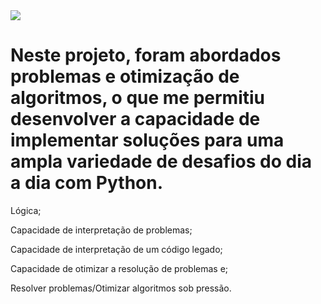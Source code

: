 <img src="https://img.shields.io/badge/python-3670A0?style=for-the-badge&logo=python&logoColor=ffdd54)"/>

# Neste projeto, foram abordados problemas e otimização de algoritmos, o que me permitiu desenvolver a capacidade de implementar soluções para uma ampla variedade de desafios do dia a dia com Python.

Lógica;

Capacidade de interpretação de problemas;

Capacidade de interpretação de um código legado;

Capacidade de otimizar a resolução de problemas e;

Resolver problemas/Otimizar algoritmos sob pressão.
